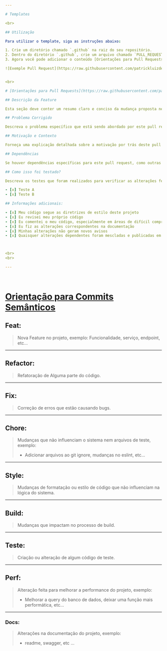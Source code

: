 ```yaml
---

# Templates

<br>

## Utilização

Para utilizar o template, siga as instruções abaixo:

1. Crie um diretório chamado `.github` na raiz do seu repositório.
2. Dentro do diretório `.github`, crie um arquivo chamado `PULL_REQUEST_TEMPLATE.md`.
3. Agora você pode adicionar o conteúdo [Orientações para Pull Requests](https://github.com/patrickluizdev/gitFlow/edit/develop/Pull%20Requests.md) ao arquivo `PULL_REQUEST_TEMPLATE.md`, que servirá como modelo para os pull requests no seu repositório e automaticamente a estrutura será montada como no exemplo.

![Exemple Pull Request](https://raw.githubusercontent.com/patrickluizdev/gitFlow/develop/src/exemple.jpg)


<br>

# [Orientações para Pull Requests](https://raw.githubusercontent.com/patrickluizdev/gitFlow/develop/Pull%20Requests.md)

## Descrição da Feature

Esta seção deve conter um resumo claro e conciso da mudança proposta neste pull request. Explique o problema que está sendo corrigido ou a funcionalidade que está sendo adicionada. Inclua também informações sobre a motivação por trás dessas alterações.

## Problema Corrigido

Descreva o problema específico que está sendo abordado por este pull request. Explique o cenário em que o problema ocorre e por que é necessário corrigi-lo. Se houver um problema registrado ou conhecido relacionado a essa questão, faça referência a ele aqui.

## Motivação e Contexto

Forneça uma explicação detalhada sobre a motivação por trás deste pull request. Explique como essa alteração beneficia o projeto, os usuários ou outras partes interessadas. Forneça contexto relevante, como informações sobre o fluxo de trabalho atual, limitações existentes ou requisitos específicos que influenciaram a abordagem adotada.

## Dependências

Se houver dependências específicas para este pull request, como outras alterações de código, pacotes ou bibliotecas externas, mencione-as nesta seção. Isso ajudará a identificar quaisquer pré-requisitos necessários para que essa alteração funcione corretamente.

## Como isso foi testado?

Descreva os testes que foram realizados para verificar as alterações feitas neste pull request. Inclua detalhes sobre a configuração de teste e os resultados obtidos. Certifique-se de mencionar qualquer teste automatizado, testes manuais ou outras estratégias de verificação que tenham sido aplicadas.

- [x] Teste A
- [x] Teste B

## Informações adicionais:

- [x] Meu código segue as diretrizes de estilo deste projeto
- [x] Eu revisei meu próprio código
- [x] Eu comentei o meu código, especialmente em áreas de difícil compreensão
- [x] Eu fiz as alterações correspondentes na documentação
- [x] Minhas alterações não geram novos avisos
- [x] Quaisquer alterações dependentes foram mescladas e publicadas em módulos dependentes



<br>
<br>

---
```


<br>

# [Orientação para Commits Semânticos](https://github.com/patrickluizdev/gitFlow/edit/develop/Commits%20Sem%C3%A2nticos.md)

## Feat:

> Nova Feature no projeto, exemplo: Funcionalidade, serviço, endpoint, etc...

---

## Refactor:

> Refatoração de Alguma parte do código.

---

## Fix:

> Correção de erros que estão causando bugs.

---

## Chore:

> Mudanças que não influenciam o sistema nem arquivos de teste, exemplo:
>
> - Adicionar arquivos ao git ignore, mudanças no eslint, etc...

---

## Style:

> Mudanças de formatação ou estilo de código que não influenciam na lógica do sistema.

---

## Build:

> Mudanças que impactam no processo de build.

---

## Teste:

> Criação ou alteração de algum código de teste.

---

## Perf:

> Alteração feita para melhorar a performance do projeto, exemplo:
>
> - Melhorar a query do banco de dados, deixar uma função mais performática, etc...

---

### Docs:

> Alterações na documentação do projeto, exemplo:
>
> - readme, swagger, etc ...

